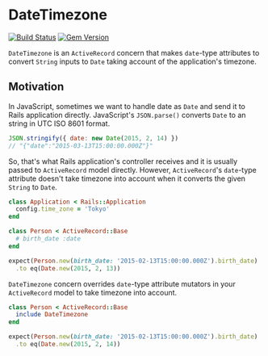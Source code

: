 # DateTimezone

[![Build Status](https://img.shields.io/travis/shuhei/date_timezone.svg)](https://travis-ci.org/shuhei/date_timezone)
[![Gem Version](https://img.shields.io/gem/v/date_timezone.svg)](https://rubygems.org/gems/date_timezone)

`DateTimezone` is an `ActiveRecord` concern that makes `date`-type attributes to convert `String` inputs to `Date` taking account of the application's timezone.

## Motivation

In JavaScript, sometimes we want to handle date as `Date` and send it to Rails application directly. JavaScript's `JSON.parse()` converts `Date` to an string in UTC ISO 8601 format.

```js
JSON.stringify({ date: new Date(2015, 2, 14) })
// "{"date":"2015-03-13T15:00:00.000Z"}"
```

So, that's what Rails application's controller receives and it is usually passed to `ActiveRecord` model directly. However, `ActiveRecord`'s `date`-type attribute doesn't take timezone into account when it converts the given `String` to `Date`.

```rb
class Application < Rails::Application
  config.time_zone = 'Tokyo'
end

class Person < ActiveRecord::Base
  # birth_date :date
end

expect(Person.new(birth_date: '2015-02-13T15:00:00.000Z').birth_date)
  .to eq(Date.new(2015, 2, 13))
```

`DateTimezone` concern overrides `date`-type attribute mutators in your `ActiveRecord` model to take timezone into account.

```rb
class Person < ActiveRecord::Base
  include DateTimezone
end

expect(Person.new(birth_date: '2015-02-13T15:00:00.000Z').birth_date)
  .to eq(Date.new(2015, 2, 14))
```
